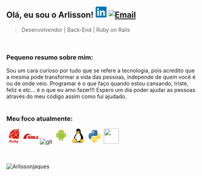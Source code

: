 ## Olá, eu sou o Arlisson!  <a href="https://www.linkedin.com/in/Arlissonjaques"><img src="https://github.com/devicons/devicon/blob/master/icons/linkedin/linkedin-original.svg" alt="linkedin" width="30" height="30"></img></a>  <a href="arlissonjaques@gmail.com"><img src="https://www.flaticon.com/svg/static/icons/svg/732/732200.svg" alt="Email" width="30" height="30"></img></a>
> Desenvolvendor | Back-End | Ruby on Rails
<br>

### Pequeno resumo sobre mim:

Sou um cara curioso por tudo que se refere a tecnologia, pois acredito que a mesma pode transformar a vida das pessoas, independe de quem você é ou de onde veio.
Programar é o que faço quando estou cansando, triste, feliz e etc... é o que eu amo fazer!!! Espero um dia poder ajudar as pessoas através do meu código assim como fui ajudado.
<br><br>

### Meu foco atualmente:
<p>
  <img src="https://github.com/devicons/devicon/blob/master/icons/ruby/ruby-plain-wordmark.svg" width="40" height="40"/>

  <img src="https://github.com/devicons/devicon/blob/master/icons/rails/rails-plain-wordmark.svg" width="40" height="40"/>

  <img src="https://www.vectorlogo.zone/logos/git-scm/git-scm-icon.svg" alt="git" width="40" height="40"/>

  <img src="https://github.com/devicons/devicon/blob/master/icons/android/android-original-wordmark.svg" alt="android" width="40" height="40">

  <img src="https://github.com/devicons/devicon/blob/master/icons/linux/linux-original.svg" alt="linux" width="40" height="40">

  <img src="https://github.com/devicons/devicon/blob/master/icons/python/python-original.svg" alt="python" width="40" height="40">

  <img src="https://www.vectorlogo.zone/logos/flutterio/flutterio-icon.svg" width="40" height="40"/>
</P><br><br>

<img src="https://github-readme-stats.vercel.app/api?username=Arlissonjaques&count_private=true&show_icons=true&theme=monokai&icon_color=cc205e" alt="Arlissonjaques"/>

